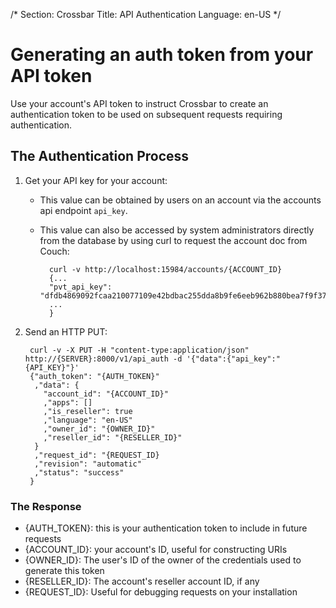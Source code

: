 /*
Section: Crossbar
Title: API Authentication
Language: en-US
*/

# Generating an auth token from your API token

Use your account's API token to instruct Crossbar to create an authentication token to be used on subsequent requests requiring authentication.

## The Authentication Process

1. Get your API key for your account:
    * This value can be obtained by users on an account via the accounts api endpoint `api_key`. 
    * This value can also be accessed by system administrators directly from the database by using curl to request the account doc from Couch:

            curl -v http://localhost:15984/accounts/{ACCOUNT_ID}
            {...
            "pvt_api_key": "dfdb4869092fcaa210077109e42bdbac255dda8b9fe6eeb962b880bea7f9f372",
            ...
            }
    

2. Send an HTTP PUT:

        curl -v -X PUT -H "content-type:application/json" http://{SERVER}:8000/v1/api_auth -d '{"data":{"api_key":"{API_KEY}"}'
        {"auth_token": "{AUTH_TOKEN}"
         ,"data": {
           "account_id": "{ACCOUNT_ID}"
           ,"apps": []
           ,"is_reseller": true
           ,"language": "en-US"
           ,"owner_id": "{OWNER_ID}"
           ,"reseller_id": "{RESELLER_ID}"
         }
         ,"request_id": "{REQUEST_ID}
         ,"revision": "automatic"
         ,"status": "success"
        }

### The Response

* {AUTH_TOKEN}: this is your authentication token to include in future requests
* {ACCOUNT_ID}: your account's ID, useful for constructing URIs
* {OWNER_ID}: The user's ID of the owner of the credentials used to generate this token
* {RESELLER_ID}: The account's reseller account ID, if any
* {REQUEST_ID}: Useful for debugging requests on your installation

